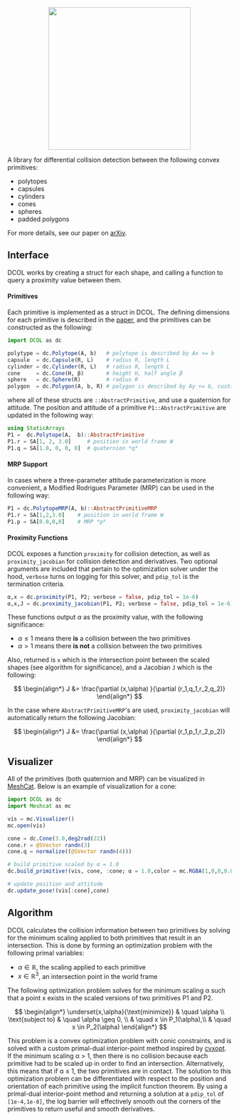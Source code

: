 <p align="center">
  <img width="320" src="https://github.com/kevin-tracy/DCOL.jl/blob/master/extras/images/DCOL_logo.png">
</p>


A library for differential collision detection between the following convex primitives:
- polytopes 
- capsules
- cylinders
- cones
- spheres
- padded polygons 

For more details, see our paper on [arXiv](https://arxiv.org/abs/2207.00669). 

## Interface
DCOL works by creating a struct for each shape, and calling a function to query a proximity value between them. 
#### Primitives 
Each primitive is implemented as a struct in DCOL. The defining dimensions for each primitive is described in the [paper](https://arxiv.org/abs/2207.00669), and the primitives can be constructed as the following:
```julia
import DCOL as dc

polytype = dc.Polytope(A, b)   # polytope is described by Ax <= b
capsule  = dc.Capsule(R, L)    # radius R, length L 
cylinder = dc.Cylinder(R, L)   # radius R, length L 
cone     = dc.Cone(H, β)       # height H, half angle β
sphere   = dc.Sphere(R)        # radius R
polygon  = dc.Polygon(A, b, R) # polygon is described by Ay <= b, cushion radius R
```
where all of these structs are ```::AbstractPrimitive```, and use a quaternion for attitude. The position and attitude of a primitive `P1::AbstractPrimitive` are updated in the following way:
```julia
using StaticArrays
P1 =  dc.Polytope(A,  b)::AbstractPrimitive
P1.r = SA[1, 2, 3.0]     # position in world frame W
P1.q = SA[1.0, 0, 0, 0]  # quaternion ᵂqᴮ
```
#### MRP Support
In cases where a three-parameter attitude parameterization is more convenient, a Modified Rodrigues Parameter (MRP) can be used in the following way:
```julia
P1 = dc.PolytopeMRP(A, b)::AbstractPrimitiveMRP
P1.r = SA[1,2,3.0]    # position in world frame W
P1.p = SA[0.0,0,0]    # MRP ᵂpᴮ
```
#### Proximity Functions
DCOL exposes a function `proximity` for collision detection, as well as `proximity_jacobian` for collision detection and derivatives. Two optional arguments are included that pertain to the optimization solver under the hood,  `verbose` turns on logging for this solver, and `pdip_tol` is the termination criteria. 
```julia
α,x = dc.proximity(P1, P2; verbose = false, pdip_tol = 1e-6)
α,x,J = dc.proximity_jacobian(P1, P2; verbose = false, pdip_tol = 1e-6)
```
These functions output $\alpha$ as the proximity value, with the following significance:
- $\alpha \leq 1$ means there **is** a collision between the two primitives 
- $\alpha >1$ means there **is not** a collision between the two primitives 

Also, returned is `x` which is the intersection point between the scaled shapes (see algorithm for significance), and a Jacobian `J` which is the following:

$$
\begin{align*}
J &= \frac{\partial (x,\alpha) }{\partial (r_1,q_1,r_2,q_2)}
\end{align*}
$$

In the case where `AbstractPrimitiveMRP`'s are used, `proximity_jacobian` will automatically return the following Jacobian:

$$
\begin{align*}
J &= \frac{\partial (x,\alpha) }{\partial (r_1,p_1,r_2,p_2)}
\end{align*}
$$

## Visualizer 
All of the primitives (both quaternion and MRP) can be visualized in [MeshCat](https://github.com/rdeits/MeshCat.jl). Below is an example of visualization for a cone:

```julia
import DCOL as dc 
import Meshcat as mc 

vis = mc.Visualizer()
mc.open(vis)

cone = dc.Cone(3.0,deg2rad(22))
cone.r = @SVector randn(3)
cone.q = normalize((@SVector randn(4)))

# build primitive scaled by α = 1.0
dc.build_primitive!(vis, cone, :cone; α = 1.0,color = mc.RGBA(1,0,0,0.0))

# update position and attitude
dc.update_pose!(vis[:cone],cone)
```

## Algorithm
DCOL calculates the collision information between two primitives by solving for the minimum scaling applied to both primitives that result in an intersection. This is done by forming an optimization problem with the following primal variables:

- $\alpha \in \mathbb{R}$, the scaling applied to each primitive
- $x \in \mathbb{R}^3$, an intersection point in the world frame

The following optimization problem solves for the minimum scaling α such that a point x exists in the scaled versions of two primitives P1 and P2. 

$$
\begin{align*}
\underset{x,\alpha}{\text{minimize}} & \quad \alpha \\
\text{subject to} & \quad  \alpha \geq 0, \\
                  & \quad  x \in P_1(\alpha),\\
                  & \quad  x \in P_2(\alpha)
\end{align*}
$$

This problem is a convex optimization problem with conic constraints, and is solved with a custom primal-dual interior-point method inspired by [cvxopt](http://www.seas.ucla.edu/~vandenbe/publications/coneprog.pdf). If the minimum scaling α > 1, then there is no collision because each primitive had to be scaled up in order to find an intersection. Alternatively, this means that if α ≤ 1, the two primitives are in contact. The solution to this optimization problem can be differentiated with respect to the position and orientation of each primitive using the implicit function theorem. By using a primal-dual interior-point method and returning a solution at a `pdip_tol` of `[1e-4,1e-8]`, the log barrier will effectively smooth out the corners of the primitives to return useful and smooth derivatives.  
